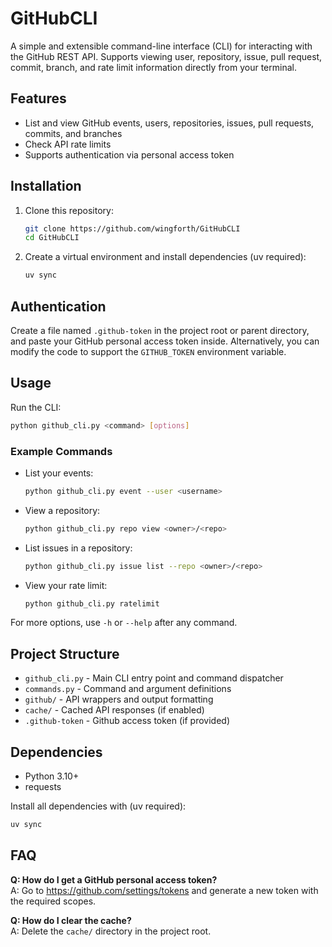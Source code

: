 # GitHubCLI

A simple and extensible command-line interface (CLI) for interacting with the GitHub REST API. Supports viewing user, repository, issue, pull request, commit, branch, and rate limit information directly from your terminal.

## Features

- List and view GitHub events, users, repositories, issues, pull requests, commits, and branches
- Check API rate limits
- Supports authentication via personal access token

## Installation

1. Clone this repository:

   ```sh
   git clone https://github.com/wingforth/GitHubCLI
   cd GitHubCLI
   ```

2. Create a virtual environment and install dependencies (uv required):

   ```sh
   uv sync
   ```

## Authentication

Create a file named `.github-token` in the project root or parent directory, and paste your GitHub personal access token inside. Alternatively, you can modify the code to support the `GITHUB_TOKEN` environment variable.

## Usage

Run the CLI:

```sh
python github_cli.py <command> [options]
```

### Example Commands

- List your events:

  ```sh
  python github_cli.py event --user <username>
  ```

- View a repository:

  ```sh
  python github_cli.py repo view <owner>/<repo>
  ```

- List issues in a repository:

  ```sh
  python github_cli.py issue list --repo <owner>/<repo>
  ```

- View your rate limit:

  ```sh
  python github_cli.py ratelimit
  ```

For more options, use `-h` or `--help` after any command.

## Project Structure

- `github_cli.py` - Main CLI entry point and command dispatcher
- `commands.py` - Command and argument definitions
- `github/` - API wrappers and output formatting
- `cache/` - Cached API responses (if enabled)
- `.github-token` - Github access token (if provided)

## Dependencies

- Python 3.10+
- requests

Install all dependencies with (uv required):

```sh
uv sync
```

## FAQ

**Q: How do I get a GitHub personal access token?**  
A: Go to <https://github.com/settings/tokens> and generate a new token with the required scopes.

**Q: How do I clear the cache?**  
A: Delete the `cache/` directory in the project root.
